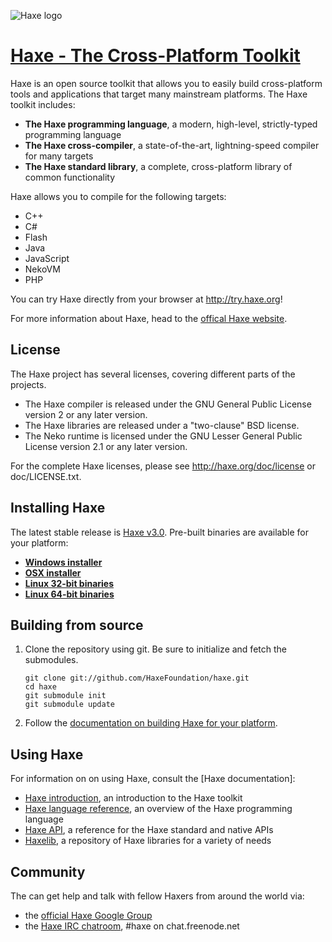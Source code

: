 ![Haxe logo](http://haxe.org/img/haxe2/logo.png)
# [Haxe - The Cross-Platform Toolkit](http://haxe.org)

Haxe is an open source toolkit that allows you to easily build cross-platform tools and applications that target many mainstream platforms. The Haxe toolkit includes:

 * **The Haxe programming language**, a modern, high-level, strictly-typed programming language
 * **The Haxe cross-compiler**, a state-of-the-art, lightning-speed compiler for many targets
 * **The Haxe standard library**, a complete, cross-platform library of common functionality

Haxe allows you to compile for the following targets:

 * C++
 * C#
 * Flash
 * Java
 * JavaScript
 * NekoVM
 * PHP

You can try Haxe directly from your browser at http://try.haxe.org!

For more information about Haxe, head to the [offical Haxe website](http://haxe.org).

## License 

The Haxe project has several licenses, covering different parts of the projects.

 * The Haxe compiler is released under the GNU General Public License version 2 or any later version.
 * The Haxe libraries are released under a "two-clause" BSD license.
 * The Neko runtime is licensed under the GNU Lesser General Public License version 2.1 or any later version.

For the complete Haxe licenses, please see http://haxe.org/doc/license or doc/LICENSE.txt.

## Installing Haxe

The latest stable release is [Haxe v3.0](http://haxe.org/download). Pre-built binaries are available for your platform:

 * **[Windows installer](http://haxe.org/file/haxe-3.0.0-win.exe)**
 * **[OSX installer](http://haxe.org/file/haxe-3.0.0-osx-installer.dmg)**
 * **[Linux 32-bit binaries](http://haxe.org/file/haxe-3.0.0-linux32.tar.gz)**
 * **[Linux 64-bit binaries](http://haxe.org/file/haxe-3.0.0-linux64.tar.gz)**

## Building from source

 1. Clone the repository using git. Be sure to initialize and fetch the submodules.

        git clone git://github.com/HaxeFoundation/haxe.git
        cd haxe
        git submodule init
        git submodule update

 2. Follow the [documentation on building Haxe for your platform](http://haxe.org/doc/build).

## Using Haxe

For information on on using Haxe, consult the [Haxe documentation]:

 * [Haxe introduction](http://haxe.org/doc/intro), an introduction to the Haxe toolkit
 * [Haxe language reference](http://haxe.org/ref), an overview of the Haxe programming language
 * [Haxe API](http://haxe.org/api), a reference for the Haxe standard and native APIs
 * [Haxelib](http://lib.haxe.org/), a repository of Haxe libraries for a variety of needs

## Community

The can get help and talk with fellow Haxers from around the world via:

 * the [official Haxe Google Group](https://groups.google.com/forum/#!forum/haxelang)
 * the [Haxe IRC chatroom](http://unic0rn.github.io/tiramisu/haxe/), #haxe on chat.freenode.net
